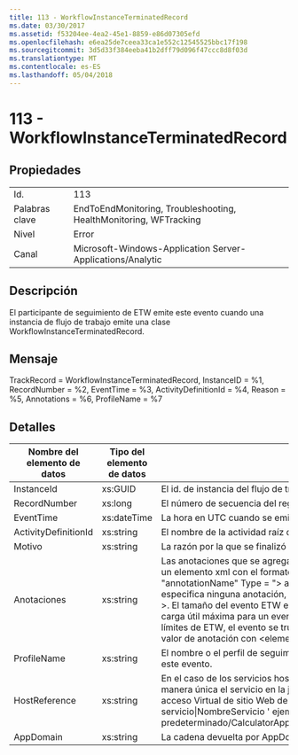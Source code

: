 ```yaml
---
title: 113 - WorkflowInstanceTerminatedRecord
ms.date: 03/30/2017
ms.assetid: f53204ee-4ea2-45e1-8859-e86d07305efd
ms.openlocfilehash: e6ea25de7ceea33ca1e552c12545525bbc17f198
ms.sourcegitcommit: 3d5d33f384eeba41b2dff79d096f47ccc8d8f03d
ms.translationtype: MT
ms.contentlocale: es-ES
ms.lasthandoff: 05/04/2018
---
```

# <a name="113---workflowinstanceterminatedrecord"></a>113 - WorkflowInstanceTerminatedRecord
## <a name="properties"></a>Propiedades  
  
|||  
|-|-|  
|Id.|113|  
|Palabras clave|EndToEndMonitoring, Troubleshooting, HealthMonitoring, WFTracking|  
|Nivel|Error|  
|Canal|Microsoft-Windows-Application Server-Applications/Analytic|  
  
## <a name="description"></a>Descripción  
 El participante de seguimiento de ETW emite este evento cuando una instancia de flujo de trabajo emite   una clase WorkflowInstanceTerminatedRecord.  
  
## <a name="message"></a>Mensaje  
 TrackRecord = WorkflowInstanceTerminatedRecord, InstanceID = %1, RecordNumber = %2, EventTime = %3, ActivityDefinitionId = %4, Reason = %5, Annotations = %6, ProfileName = %7  
  
## <a name="details"></a>Detalles  
  
|Nombre del elemento de datos|Tipo del elemento de datos|Descripción|  
|--------------------|--------------------|-----------------|  
|InstanceId|xs:GUID|El id. de instancia del flujo de trabajo.|  
|RecordNumber|xs:long|El número de secuencia del registro emitido.|  
|EventTime|xs:dateTime|La hora en UTC cuando se emitió el evento.|  
|ActivityDefinitionId|xs:string|El nombre de la actividad raíz del flujo de trabajo.|  
|Motivo|xs:string|La razón por la que se finalizó el flujo de trabajo.|  
|Anotaciones|xs:string|Las anotaciones que se agregaron a este evento.  Los valores se almacenan en un elemento xml con el formato \<elementos >\< nombre de elemento = "annotationName" Type = "> annotationValue\</artículo > \< /artículos >.  Si se especifica ninguna anotación, a continuación, la cadena contiene \<elementos / >. El tamaño del evento ETW está limitado por el tamaño de búfer de ETW o la carga útil máxima para un evento ETW. Si el tamaño del evento supera los límites de ETW, el evento se trunca quitando las anotaciones y reemplazando el valor de anotación con \<elementos >...  \< /artículos >.|  
|ProfileName|xs:string|El nombre o el perfil de seguimiento que dio como resultado que se emitiera este evento.|  
|HostReference|xs:string|En el caso de los servicios hospedados en web, este campo identifica de manera única el servicio en la jerarquía web.  El formato se define como ' ruta de acceso Virtual de sitio Web de nombre aplicación&#124;ruta de acceso Virtual del servicio&#124;NombreServicio ' ejemplo: ' sitio Web predeterminado/CalculatorApplication&#124;/CalculatorService.svc&#124;CalculatorService'|  
|AppDomain|xs:string|La cadena devuelta por AppDomain.CurrentDomain.FriendlyName.|
